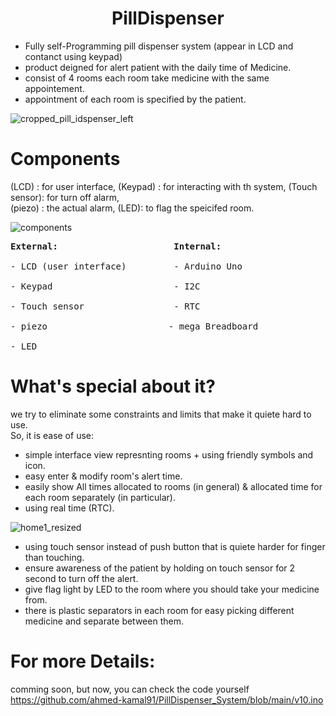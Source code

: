 # <center> PillDispenser</center>
* Fully self-Programming pill dispenser system (appear in LCD and contanct using keypad)
* product deigned for alert patient with the daily time of Medicine. </br>
* consist of 4 rooms each room take medicine with the same appointement. </br>
* appointment of each room is specified by the patient. </br>

![cropped_pill_idspenser_left](https://github.com/ahmed-kamal91/PillDispenser_System/assets/91970695/42be9d62-cb54-48f7-a8e9-6c5dd1397727)

# Components

(LCD) : for user interface, (Keypad) : for interacting with th system, (Touch sensor): for turn off alarm, </br>
(piezo) : the actual alarm, (LED): to flag the speicifed room. </br>

![components](https://github.com/ahmed-kamal91/PillDispenser_System/assets/91970695/ebfe4ba5-587b-4a39-b328-556d0e683ff1)

<pre>
<b>External:</b>                      <b>Internal:</b></br>
- LCD (user interface)         - Arduino Uno </br>
- Keypad                       - I2C </br>
- Touch sensor                 - RTC </br>
- piezo                       - mega Breadboard </br>
- LED 
</pre>
# What's special about it?
we try to eliminate some constraints and limits that make it quiete hard to use. </br>
So, it is ease of use: </br>




  * simple interface view represnting rooms + using friendly symbols and icon.  
  * easy enter & modify room's alert time.
  * easily show All times allocated to rooms (in general) & allocated time for each room separately (in particular).
  * using real time (RTC).

![home1_resized](https://github.com/ahmed-kamal91/PillDispenser_System/assets/91970695/b7713699-e7e5-4e6b-b19c-f07f74fbb3f7)

  * using touch sensor instead of push button that is quiete harder for finger than touching.
  * ensure awareness of the patient by holding on touch sensor for 2 second to turn off the alert.
  * give flag light by LED to the room where you should take your medicine from.
  * there is plastic separators in each room for easy picking different medicine and separate between them.

# For more Details:
 comming soon, but now, you can check the code yourself </br>
 https://github.com/ahmed-kamal91/PillDispenser_System/blob/main/v10.ino
 
